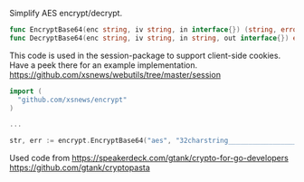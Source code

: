 Simplify AES encrypt/decrypt.

```go
func EncryptBase64(enc string, iv string, in interface{}) (string, error)
func DecryptBase64(enc string, iv string, in string, out interface{}) error
```

This code is used in the session-package to support client-side cookies. Have a
peek there for an example implementation. https://github.com/xsnews/webutils/tree/master/session

```go
import (
  "github.com/xsnews/encrypt"
)

...

str, err := encrypt.EncryptBase64("aes", "32charstring____________________", instance)
```

Used code from
https://speakerdeck.com/gtank/crypto-for-go-developers
https://github.com/gtank/cryptopasta
